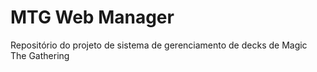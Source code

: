# MTG Web Manager

Repositório do projeto de sistema de gerenciamento de decks de Magic The Gathering
